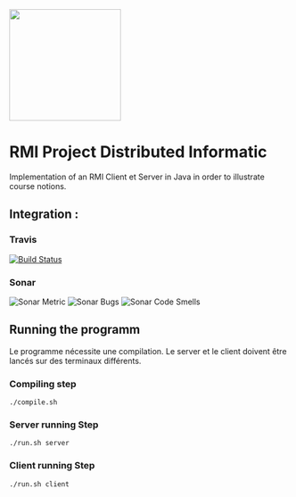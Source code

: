 <img src="https://www.insa-rouen.fr/themes/custom/insa/assets/images/logo.png" width="200"/>

#  RMI Project Distributed Informatic

Implementation of an RMI Client et Server in Java in order to illustrate course notions.

## Integration :
### Travis
[![Build Status](https://travis-ci.org/Romainj1/ProjetRMI.svg?branch=master)](https://travis-ci.org/Romainj1/ProjetRMI)

### Sonar
![Sonar Metric](https://sonarcloud.io/api/project_badges/measure?project=ProjetRMI&metric=alert_status) ![Sonar Bugs](https://sonarcloud.io/api/project_badges/measure?project=ProjetRMI&metric=bugs) 
![Sonar Code Smells](https://sonarcloud.io/api/project_badges/measure?project=ProjetRMI&metric=code_smells)

## Running the programm

Le programme nécessite une compilation. Le server et le client doivent être lancés sur des terminaux différents.

### Compiling step

```
./compile.sh
```

### Server running Step

```
./run.sh server
```

### Client running Step

```
./run.sh client
```
